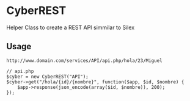 # CyberREST
Helper Class to create a REST API simmilar to Silex
## Usage
```
http://www.domain.com/services/API/api.php/hola/23/Miguel
```
```
// api.php
$cyber = new CyberREST("API");
$cyber->get("/hola/{id}/{nombre}", function($app, $id, $nombre) {
	$app->response(json_encode(array($id, $nombre)), 200);
});
```
